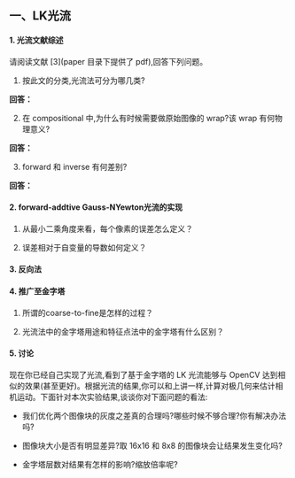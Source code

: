 ## 一、LK光流
#### 1. 光流文献综述

请阅读文献 [3](paper 目录下提供了 pdf),回答下列问题。
1. 按此文的分类,光流法可分为哪几类?

**回答：**

2. 在 compositional 中,为什么有时候需要做原始图像的 wrap?该 wrap 有何物理意义?

**回答：**

3. forward 和 inverse 有何差别?

**回答：**

#### 2. forward-addtive Gauss-NYewton光流的实现

1. 从最小二乘角度来看，每个像素的误差怎么定义？

2. 误差相对于自变量的导数如何定义？


#### 3. 反向法

#### 4. 推广至金字塔

1. 所谓的coarse-to-fine是怎样的过程？

2. 光流法中的金字塔用途和特征点法中的金字塔有什么区别？


#### 5. 讨论

现在你已经自己实现了光流,看到了基于金字塔的 LK 光流能够与 OpenCV 达到相似的效果(甚至更好)。根据光流的结果,你可以和上讲一样,计算对极几何来估计相机运动。下面针对本次实验结果,谈谈你对下面问题的看法:

- 我们优化两个图像块的灰度之差真的合理吗?哪些时候不够合理?你有解决办法吗?

- 图像块大小是否有明显差异?取 16x16 和 8x8 的图像块会让结果发生变化吗?

- 金字塔层数对结果有怎样的影响?缩放倍率呢?
